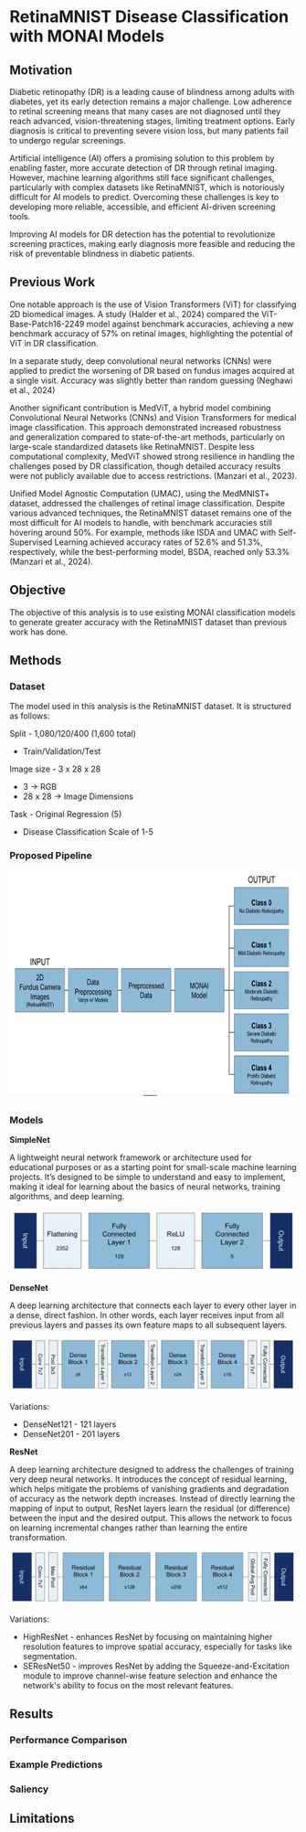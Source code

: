 # RetinaMNIST Disease Classification with MONAI Models

## Motivation
Diabetic retinopathy (DR) is a leading cause of blindness among adults with diabetes, yet its early detection remains a major challenge. Low adherence to retinal screening means that many cases are not diagnosed until they reach advanced, vision-threatening stages, limiting treatment options. Early diagnosis is critical to preventing severe vision loss, but many patients fail to undergo regular screenings.

Artificial intelligence (AI) offers a promising solution to this problem by enabling faster, more accurate detection of DR through retinal imaging. However, machine learning algorithms still face significant challenges, particularly with complex datasets like RetinaMNIST, which is notoriously difficult for AI models to predict. Overcoming these challenges is key to developing more reliable, accessible, and efficient AI-driven screening tools.

Improving AI models for DR detection has the potential to revolutionize screening practices, making early diagnosis more feasible and reducing the risk of preventable blindness in diabetic patients.

## Previous Work
One notable approach is the use of Vision Transformers (ViT) for classifying 2D biomedical images. A study (Halder et al., 2024) compared the ViT-Base-Patch16-2249 model against benchmark accuracies, achieving a new benchmark accuracy of 57% on retinal images, highlighting the potential of ViT in DR classification.

In a separate study, deep convolutional neural networks (CNNs) were applied to predict the worsening of DR based on fundus images acquired at a single visit. Accuracy was slightly better than random guessing (Neghawi et al., 2024)

Another significant contribution is MedViT, a hybrid model combining Convolutional Neural Networks (CNNs) and Vision Transformers for medical image classification. This approach demonstrated increased robustness and generalization compared to state-of-the-art methods, particularly on large-scale standardized datasets like RetinaMNIST. Despite less computational complexity, MedViT showed strong resilience in handling the challenges posed by DR classification, though detailed accuracy results were not publicly available due to access restrictions. (Manzari et al., 2023).

Unified Model Agnostic Computation (UMAC), using the MedMNIST+ dataset, addressed the challenges of retinal image classification. Despite various advanced techniques, the RetinaMNIST dataset remains one of the most difficult for AI models to handle, with benchmark accuracies still hovering around 50%. For example, methods like ISDA and UMAC with Self-Supervised Learning achieved accuracy rates of 52.6% and 51.3%, respectively, while the best-performing model, BSDA, reached only 53.3% (Manzari et al., 2024).

## Objective 
The objective of this analysis is to use existing MONAI classification models to generate greater accuracy with the RetinaMNIST dataset than previous work has done. 

## Methods
### Dataset
The model used in this analysis is the RetinaMNIST dataset. It is structured as follows:

Split - 1,080/120/400 (1,600 total)
- Train/Validation/Test
  
Image size - 3 x 28 x 28
- 3 → RGB
- 28 x 28 → Image Dimensions
  
Task - Original Regression (5)
- Disease Classification Scale of 1-5

### Proposed Pipeline

<img src="./images/proposed_pipeline.png" alt="Alt text" width="650" height="400"/>

### Models
**SimpleNet**

A lightweight neural network framework or architecture used for educational purposes or as a starting point for small-scale machine learning projects. It’s designed to be simple to understand and easy to implement, making it ideal for learning about the basics of neural networks, training algorithms, and deep learning. 

![Alt text](./images/simplenet_architecture.png)

**DenseNet**

A deep learning architecture that connects each layer to every other layer in a dense, direct fashion. In other words, each layer receives input from all previous layers and passes its own feature maps to all subsequent layers.

![Alt text](./images/densenet_architecture.png)

Variations:
- DenseNet121 - 121 layers
- DenseNet201 - 201 layers

**ResNet**

A deep learning architecture designed to address the challenges of training very deep neural networks. It introduces the concept of residual learning, which helps mitigate the problems of vanishing gradients and degradation of accuracy as the network depth increases. Instead of directly learning the mapping of input to output, ResNet layers learn the residual (or difference) between the input and the desired output. This allows the network to focus on learning incremental changes rather than learning the entire transformation.

![Alt text](./images/resnet_architecture.png)

Variations:
- HighResNet - enhances ResNet by focusing on maintaining higher resolution features to improve spatial accuracy, especially for tasks like segmentation.
- SEResNet50 - improves ResNet by adding the Squeeze-and-Excitation module to improve channel-wise feature selection and enhance the network's ability to focus on the most relevant features.

## Results
### Performance Comparison

### Example Predictions

### Saliency

## Limitations
